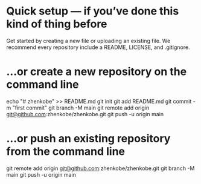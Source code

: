 # Quick setup — if you’ve done this kind of thing before

Get started by creating a new file or uploading an existing file. We recommend every repository include a README, LICENSE, and .gitignore.

# …or create a new repository on the command line
echo "# zhenkobe" >> README.md
git init
git add README.md
git commit -m "first commit"
git branch -M main
git remote add origin git@github.com:zhenkobe/zhenkobe.git
git push -u origin main

# …or push an existing repository from the command line
git remote add origin git@github.com:zhenkobe/zhenkobe.git
git branch -M main
git push -u origin main
